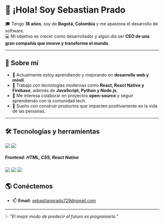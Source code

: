 # 👋 ¡Hola! Soy Sebastian Prado

🎓 Tengo **18 años**, soy de **Bogotá, Colombia** y me apasiona el desarrollo de software.  
💻 Mi objetivo es crecer como desarrollador y algún día ser **CEO de una gran compañía que innove y transforme el mundo**.  

---

## 🚀 Sobre mí
- 🌱 Actualmente estoy aprendiendo y mejorando en **desarrollo web y móvil**.  
- 🔧 Trabajo con tecnologías modernas como **React, React Native y Firebase**, además de **JavaScript, Python y Node.js**.  
- 🤝 Me interesa colaborar en proyectos **open-source** y seguir aprendiendo con la comunidad tech.  
- 🎯 Sueño con construir productos que impacten positivamente en la vida de las personas.  

---

## 🛠️ Tecnologías y herramientas
<span>
<img src="https://img.shields.io/badge/javascript-%23323330.svg?style=for-the-badge&logo=javascript&logoColor=%23F7DF1E">
<img src="https://img.shields.io/badge/python-3670A0?style=for-the-badge&logo=python&logoColor=ffdd54">

</span>
<h5>Frontend: HTML, CSS, React Native </h5>
<span>
<img src="https://img.shields.io/badge/html5-%23E34F26.svg?style=for-the-badge&logo=html5&logoColor=white">
<img src="https://img.shields.io/badge/css3-%231572B6.svg?style=for-the-badge&logo=css3&logoColor=white">
<img src="https://img.shields.io/badge/react_native-%2320232a.svg?style=for-the-badge&logo=react&logoColor=%2361DAFB">
</span>


## 🌎 Conéctemos
- 📫 **Email:** sebastianprado729@gmail.com  


---

✨ *"El mejor modo de predecir el futuro es programarlo."*  
